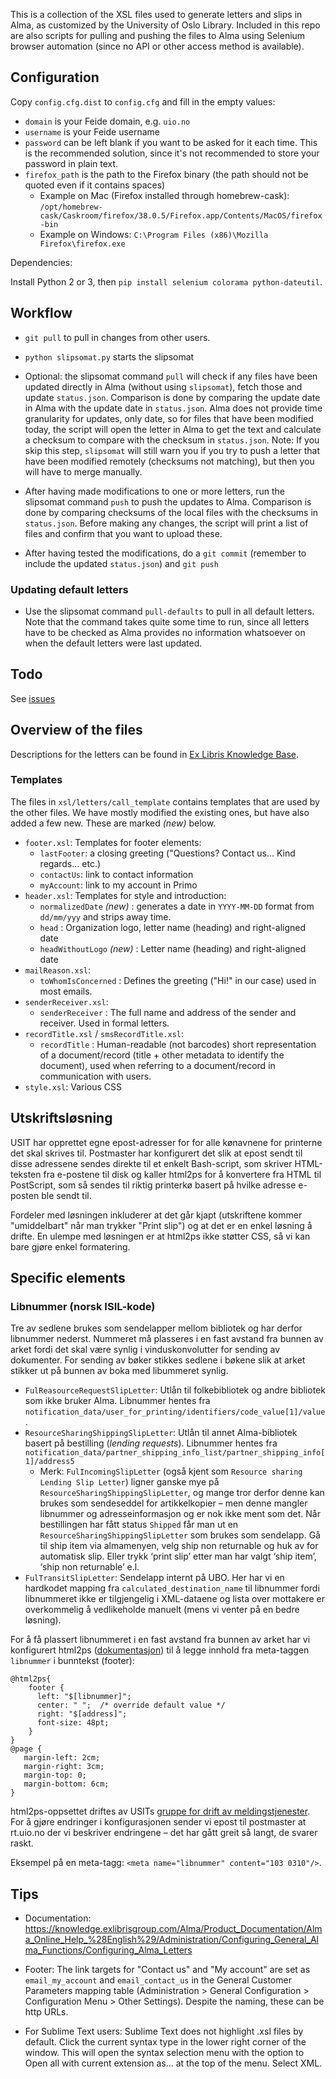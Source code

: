
This is a collection of the XSL files used to generate letters and slips in Alma, as customized by the University of Oslo Library. Included in this repo are also scripts for pulling and pushing the files to Alma using Selenium browser automation (since no API or other access method is available).

## Configuration

Copy `config.cfg.dist` to `config.cfg` and fill in the empty values:

* `domain` is your Feide domain, e.g. `uio.no`
* `username` is your Feide username
* `password` can be left blank if you want to be asked for it each time. This is the recommended solution,
  since it's not recommended to store your password in plain text.
* `firefox_path` is the path to the Firefox binary (the path should not be quoted even if it contains spaces)
  * Example on Mac (Firefox installed through homebrew-cask): `/opt/homebrew-cask/Caskroom/firefox/38.0.5/Firefox.app/Contents/MacOS/firefox-bin`
  * Example on Windows: `C:\Program Files (x86)\Mozilla Firefox\firefox.exe`

Dependencies:

Install Python 2 or 3, then `pip install selenium colorama python-dateutil`.

## Workflow

- `git pull` to pull in changes from other users.

- `python slipsomat.py` starts the slipsomat

- Optional: the slipsomat command `pull` will check if any files have been updated
  directly in Alma (without using `slipsomat`), fetch those and update `status.json`.
  Comparison is done by comparing the update date in Alma with the update date in `status.json`.
  Alma does not provide time granularity for updates, only date, so for files that have been
  modified today, the script will open the letter in Alma to get the text and calculate a
  checksum to compare with the checksum in `status.json`.
  Note: If you skip this step, `slipsomat` will still warn you if you try to push a
  letter that have been modified remotely (checksums not matching), but then you will
  have to merge manually.

- After having made modifications to one or more letters, run the slipsomat command `push`
  to push the updates to Alma. Comparison is done by comparing checksums of the local files
  with the checksums in `status.json`. Before making any changes, the script will print a list
  of files and confirm that you want to upload these.

- After having tested the modifications, do a `git commit` (remember to include the updated
  `status.json`) and `git push`


### Updating default letters

- Use the slipsomat command `pull-defaults` to pull in all default letters. Note that the command
  takes quite some time to run, since all letters have to be checked as Alma provides no
  information whatsoever on when the default letters were last updated.

## Todo

See [issues](https://github.com/scriptotek/alma-slipsomat/issues)

## Overview of the files

Descriptions for the letters can be found in [Ex Libris Knowledge Base](http://knowledge.exlibrisgroup.com/Alma/Product_Documentation/Alma_Online_Help_%28English%29/Administration/Configuring_General_Alma_Functions/Configuring_Alma_Letters#Letter_Types).

### Templates

The files in `xsl/letters/call_template` contains templates that are used by the other files.
We have mostly modified the existing ones, but have also added a few new. These are marked *(new)* below.

* `footer.xsl`: Templates for footer elements:
  * `lastFooter`: a closing greeting ("Questions? Contact us... Kind regards... etc.)
  * `contactUs`: link to contact information
  * `myAccount`: link to my account in Primo
* `header.xsl`: Templates for style and introduction:
  * `normalizedDate` *(new)* : generates a date in `YYYY-MM-DD` format from `dd/mm/yyy` and strips away time.
  * `head` : Organization logo, letter name (heading) and right-aligned date
  * `headWithoutLogo` *(new)* : Letter name (heading) and right-aligned date
* `mailReason.xsl`:
  * `toWhomIsConcerned` : Defines the greeting ("Hi!" in our case) used in most emails.
* `senderReceiver.xsl`:
  * `senderReceiver` : The full name and address of the sender and receiver. Used in formal letters.
* `recordTitle.xsl` / `smsRecordTitle.xsl`:
  * `recordTitle` : Human-readable (not barcodes) short representation of a document/record (title + other metadata to identify the document), used when referring to a document/record in communication with users.
* `style.xsl`: Various CSS

## Utskriftsløsning

USIT har opprettet egne epost-adresser for for alle kønavnene for printerne det
skal skrives til. Postmaster har konfigurert det slik at epost sendt til disse
adressene sendes direkte til et enkelt Bash-script, som skriver HTML-teksten fra
e-postene til disk og kaller html2ps for å konvertere fra HTML til PostScript,
som så sendes til riktig printerkø basert på hvilke adresse e-posten ble sendt til.

Fordeler med løsningen inkluderer at det går kjapt (utskriftene kommer "umiddelbart"
når man trykker "Print slip") og at det er en enkel løsning å drifte. En ulempe med
løsningen er at html2ps ikke støtter CSS, så vi kan bare gjøre enkel formatering.

## Specific elements

### Libnummer (norsk ISIL-kode)

Tre av sedlene brukes som sendelapper mellom bibliotek og har derfor libnummer nederst.
Nummeret må plasseres i en fast avstand fra bunnen av arket fordi det skal være synlig i
vinduskonvolutter for sending av dokumenter. For sending av bøker stikkes sedlene i bøkene
slik at arket stikker ut på bunnen av boka med libummeret synlig.

* `FulReasourceRequestSlipLetter`: Utlån til folkebibliotek og andre bibliotek som ikke bruker Alma. Libnummer hentes fra `notification_data/user_for_printing/identifiers/code_value[1]/value`.
* `ResourceSharingShippingSlipLetter`: Utlån til annet Alma-bibliotek basert på bestilling (*lending requests*). Libnummer hentes fra `notification_data/partner_shipping_info_list/partner_shipping_info[1]/address5`
  * Merk: `FulIncomingSlipLetter` (også kjent som `Resource sharing Lending Slip Letter`) ligner ganske mye på `ResourceSharingShippingSlipLetter`, og mange tror derfor denne kan brukes som sendeseddel for artikkelkopier – men denne mangler libnummer og adresseinformasjon og er nok ikke ment som det. Når bestillingen har fått status `Shipped` får man ut en `ResourceSharingShippingSlipLetter` som brukes som sendelapp. Gå til ship item via almamenyen, velg ship non returnable og huk av for automatisk slip. Eller trykk ‘print slip’ etter man har valgt ‘ship item’, ‘ship non returnable’ e.l.
* `FulTransitSlipLetter`: Sendelapp internt på UBO. Her har vi en hardkodet mapping fra `calculated_destination_name` til libnummer fordi libnummeret ikke er tilgjengelig i XML-dataene og lista over mottakere er overkommelig å vedlikeholde manuelt (mens vi venter på en bedre løsning).

For å få plassert libnummeret i en fast avstand fra bunnen av arket har vi konfigurert
html2ps ([dokumentasjon](http://user.it.uu.se/~jan/html2psug.html)) til å legge innhold
fra meta-taggen `libnummer` i bunntekst (footer):

```
@html2ps{
    footer {
      left: "$[libnummer]";
      center: " ";  /* override default value */
      right: "$[address]";
      font-size: 48pt;
    }
}
@page {
   margin-left: 2cm;
   margin-right: 3cm;
   margin-top: 0;
   margin-bottom: 6cm;
}
```

html2ps-oppsettet driftes av USITs [gruppe for drift av meldingstjenester](http://www.usit.uio.no/om/organisasjon/it-drift/kd/gmt/index.html). For å gjøre endringer i konfigurasjonen sender vi epost til postmaster at rt.uio.no der vi beskriver endringene – det har gått greit så langt, de svarer raskt.

Eksempel på en meta-tagg: `<meta name="libnummer" content="103 0310"/>`.


## Tips

* Documentation: https://knowledge.exlibrisgroup.com/Alma/Product_Documentation/Alma_Online_Help_%28English%29/Administration/Configuring_General_Alma_Functions/Configuring_Alma_Letters

* Footer: The link targets for "Contact us" and "My account" are set as `email_my_account` and `email_contact_us` in the General Customer Parameters mapping table (Administration > General Configuration > Configuration Menu > Other Settings). Despite the naming, these can be http URLs.

* For Sublime Text users: Sublime Text does not highlight .xsl files by default. Click the current syntax type in the lower right corner of the window. This will open the syntax selection menu with the option to Open all with current extension as... at the top of the menu. Select XML.
